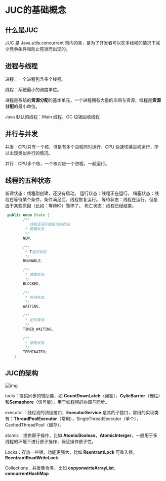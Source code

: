 # JUC的基础概念

## 什么是JUC

JUC 是 Java.utils.concurrent 包内的类，是为了开发者可以在多线程的情况下减少竞争条件和防止死锁而出现的。

## 进程与线程

进程：一个进程包含多个线程。

线程：系统最小的调度单位。

进程是系统的**资源分配**的基本单元，一个进程拥有大量的空间与资源，线程是**资源分配**的最小单位。

Java 默认的线程：Main 线程，GC 垃圾回收线程



## 并行与并发

并发：CPU只有一个核，但是有多个进程同时运行，CPU 快速切换进程运行，所以出现类似并行的情况。

并行：CPU多个核，一个核对应一个进程，一起运行。

## 线程的五种状态

新建状态：线程刚创建，还没有启动。
运行状态：线程正在运行。
堵塞状态：线程在等待某个条件，条件满足后，线程恢复运行。
等待状态：线程在运行，但是由于某些原因（比如：等待IO）暂停了。
死亡状态：线程已经结束。

```java
 public enum State {
        /**
           线程还没开始启动的状态
         * 新建状态.
         */
        NEW,

        /**
         * T运行状态.
         */
        RUNNABLE,

        /**
         * 堵塞状态.
         */
        BLOCKED,

        /**
         * 等待状态.
         */
        WAITING,

        /**
         * 定时等待
         */
        TIMED_WAITING,

        /**
         * 摧毁状态.
         */
        TERMINATED;
    }
```

## JUC的架构

![img](https://cdn.nlark.com/yuque/0/2024/jpeg/33747484/1714893271476-bc17a9d6-b65a-49d4-8c23-6dbc884957af.jpeg)

tools：提供同步的辅助类，如 **CountDownLatch**（闭锁），**CylicBarrier**（栅栏）和**Semaphore**（信号量），用于线程间的协调与同步。

executor：线程池的顶级接口，**ExecutorService** 是其的子接口，常用的实现类有：**ThreadPoolExecutor**（常用），SingleThreadExecutor（单个），CachedThreadPool（缓存）。

atomic：提供原子操作，比如 **AtomicBoolean**，**AtomicInterger**，一般用于多线程的环境下进行原子操作，保证操作原子性。

Locks：存放一些锁，功能更强大，比如 **ReentrantLock** 可重入锁，**ReentrantReadWriteLock**

Collections：并发集合类，比如 **copyonwirteArrayList**，**concurrentHashMap**



